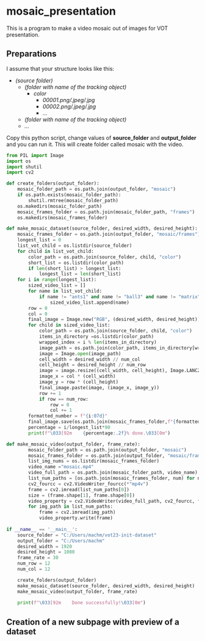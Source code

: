  # mosaic_presentation 

This is a program to make a video mosaic out of images for VOT presentation.

## Preparations

I assume that your structure looks like this:
<i>
* (source folder)
    * (folder with name of the tracking object)
        * color
            * 00001.png/.jpeg/.jpg
            * 00002.png/.jpeg/.jpg
            * ...
    * (folder with name of the tracking object)
    * ...
</i>

Copy this python script, change values of <b>source_folder</b> and <b>output_folder</b> and you can run it. This will create folder called mosaic with the video.

```python
from PIL import Image
import os
import shutil
import cv2

def create_folders(output_folder):
    mosaic_folder_path = os.path.join(output_folder, "mosaic")
    if os.path.exists(mosaic_folder_path):
        shutil.rmtree(mosaic_folder_path)
    os.makedirs(mosaic_folder_path)
    mosaic_frames_folder = os.path.join(mosaic_folder_path, "frames")
    os.makedirs(mosaic_frames_folder)

def make_mosaic_dataset(source_folder, desired_width, desired_height):
    mosaic_frames_folder = os.path.join(output_folder, "mosaic/frames")
    longest_list = 0
    list_vot_child = os.listdir(source_folder)
    for child in list_vot_child:
        color_path = os.path.join(source_folder, child, "color")
        short_list = os.listdir(color_path)
        if len(short_list) > longest_list:
            longest_list = len(short_list)
    for i in range(longest_list):
        sized_video_list = []
        for name in list_vot_child:
            if name != "ants1" and name != "ball3" and name != "matrix":
                sized_video_list.append(name)
        row = 0
        col = 0
        final_image = Image.new("RGB", (desired_width, desired_height))
        for child in sized_video_list:
            color_path = os.path.join(source_folder, child, "color")
            items_in_directory =os.listdir(color_path)
            wrapped_index = i % len(items_in_directory)
            image_path = os.path.join(color_path, items_in_directory[wrapped_index])
            image = Image.open(image_path)
            cell_width = desired_width // num_col
            cell_height = desired_height // num_row
            image = image.resize((cell_width, cell_height), Image.LANCZOS)
            image_x = col * (cell_width)
            image_y = row * (cell_height)
            final_image.paste(image, (image_x, image_y))
            row += 1
            if row == num_row:
                row = 0
                col += 1
        formatted_number = f"{i:07d}"
        final_image.save(os.path.join(mosaic_frames_folder,f"{formatted_number}.jpg"))
        percentage = i/longest_list*90
        print(f"\033[92m    {percentage:.2f}% done.\033[0m")

def make_mosaic_video(output_folder, frame_rate):
        mosaic_folder_path = os.path.join(output_folder, "mosaic")
        mosaic_frames_folder = os.path.join(output_folder, "mosaic/frames")
        list_img_nums = os.listdir(mosaic_frames_folder)
        video_name ="mosaic.mp4"
        video_full_path = os.path.join(mosaic_folder_path, video_name)
        list_num_paths = [os.path.join(mosaic_frames_folder, num) for num in list_img_nums]
        cv2_fourcc = cv2.VideoWriter_fourcc(*"mp4v")
        frame = cv2.imread(list_num_paths[0])
        size = (frame.shape[1], frame.shape[0])
        video_property = cv2.VideoWriter(video_full_path, cv2_fourcc, frame_rate, size)
        for img_path in list_num_paths:
            frame = cv2.imread(img_path)
            video_property.write(frame)
        
if __name__ == '__main__':
    source_folder = "C:/Users/machm/vot23-init-dataset"
    output_folder = "C:/Users/machm"
    desired_width = 1920
    desired_height = 1080
    frame_rate = 30
    num_row = 12
    num_col = 12

    create_folders(output_folder)
    make_mosaic_dataset(source_folder, desired_width, desired_height)
    make_mosaic_video(output_folder, frame_rate)
    
    print(f"\033[92m    Done successfully!\033[0m")
```

## Creation of a new subpage with preview of a dataset
